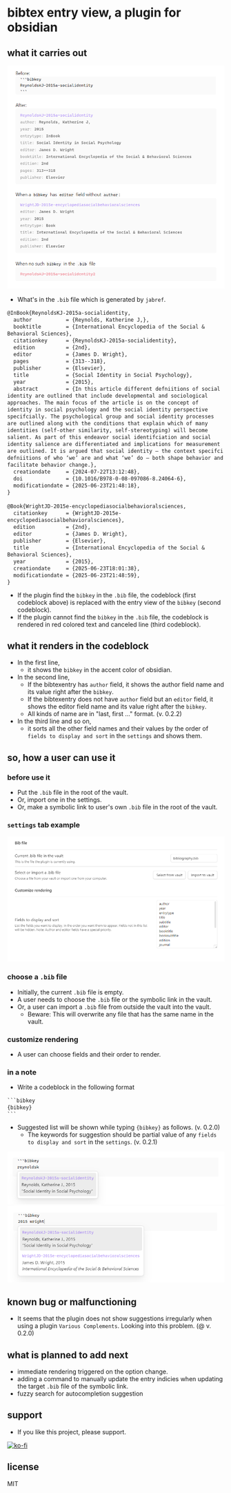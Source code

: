 # bibtex entry view, a plugin for obsidian

## what it carries out

![sample.png](sample.png)

- What's in the `.bib` file which is generated by `jabref`.
```
@InBook{ReynoldsKJ-2015a-socialidentity,
  author           = {Reynolds, Katherine J,},
  booktitle        = {International Encyclopedia of the Social & Behavioral Sciences},
  citationkey      = {ReynoldsKJ-2015a-socialidentity},
  edition          = {2nd},
  editor           = {James D. Wright},
  pages            = {313--318},
  publisher        = {Elsevier},
  title            = {Social Identity in Social Psychology},
  year             = {2015},
  abstract         = {In this article different defniitions of social identity are outlined that include developmental and sociological approaches. The main focus of the article is on the concept of identity in social psychology and the social identity perspective specifcially. The psychological group and social identity processes are outlined along with the conditions that explain which of many identities (self-other similarity, self-stereotyping) will become salient. As part of this endeavor social identifciation and social identity salience are differentiated and implications for measurement are outlined. It is argued that social identity – the context specifci defniitions of who ‘we’ are and what ‘we’ do – both shape behavior and facilitate behavior change.},
  creationdate     = {2024-07-22T13:12:48},
  doi              = {10.1016/B978-0-08-097086-8.24064-6},
  modificationdate = {2025-06-23T21:48:18},
}

@Book{WrightJD-2015e-encyclopediasocialbehavioralsciences,
  citationkey      = {WrightJD-2015e-encyclopediasocialbehavioralsciences},
  edition          = {2nd},
  editor           = {James D. Wright},
  publisher        = {Elsevier},
  title            = {International Encyclopedia of the Social & Behavioral Sciences},
  year             = {2015},
  creationdate     = {2025-06-23T18:01:38},
  modificationdate = {2025-06-23T21:48:59},
}
```

- If the plugin find the `bibkey` in the `.bib` file, the codeblock (first codeblock above) is replaced with the entry view of the `bibkey` (second codeblock).
- If the plugin cannot find the `bibkey` in the `.bib` file, the codeblock is rendered in red colored text and canceled line (third codeblock).

## what it renders in the codeblock

- In the first line,
  - it shows the `bibkey` in the accent color of obsidian.
- In the second line,
  - If the bibtexentry has `author` field, it shows the author field name and its value right after the `bibkey`.
  - If the bibtexentry does not have `author` field but an `editor` field, it shows the editor field name and its value right after the `bibkey`.
  - All kinds of name are in "last, first ..." format. (v. 0.2.2)
- In the third line and so on,
  - it sorts all the other field names and their values by the order of `fields to display and sort` in the `settings` and shows them.

## so, how a user can use it

### before use it

- Put the `.bib` file in the root of the vault. 
- Or, import one in the settings.
- Or, make a symbolic link to user's own `.bib` file in the root of the vault.

### `settings` tab example

![settings.png](settings.png)

### choose a `.bib` file

- Initially, the current `.bib` file is empty.
- A user needs to choose the `.bib` file or the symbolic link in the vault.
- Or, a user can import a `.bib` file from outside the vault into the vault. 
  - Beware: This will overwrite any file that has the same name in the vault.

### customize rendering

- A user can choose fields and their order to render.

### in a note

- Write a codeblock in the following format

````
```bibkey
{bibkey}
```
````

- Suggested list will be shown while typing `{bibkey}` as follows. (v. 0.2.0)
  - The keywords for suggestion should be partial value of any `fields to display and sort` in the `settings`. (v. 0.2.1)

![suggestion-article.png](suggestion-article.png)
![suggestion-book.png](suggestion-book.png)

## known bug or malfunctioning

- It seems that the plugin does not show suggestions irregularly when using a plugin `Various Complements`. Looking into this problem. (@ v. 0.2.0)

## what is planned to add next

- immediate rendering triggered on the option change.
- adding a command to manually update the entry indicies when updating the target `.bib` file of the symbolic link.
- fuzzy search for autocompletion suggestion

## support

- If you like this project, please support. 

[![ko-fi](https://ko-fi.com/img/githubbutton_sm.svg)](https://ko-fi.com/O5O41HNOCV)

## license

MIT

